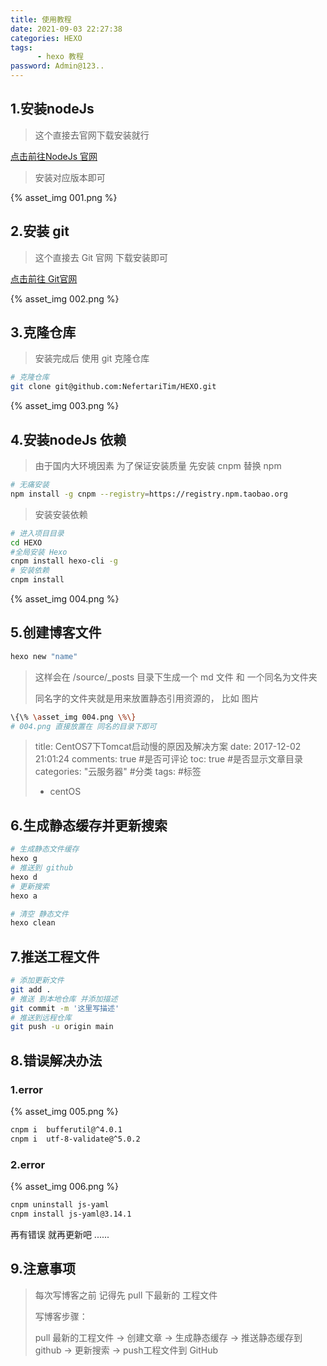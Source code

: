 ```yaml
---
title: 使用教程
date: 2021-09-03 22:27:38
categories: HEXO
tags: 
      - hexo 教程
password: Admin@123..
---
```


## 1.安装nodeJs

> 这个直接去官网下载安装就行 	

[点击前往NodeJs 官网](http://nodejs.cn/)

> 安装对应版本即可 

{% asset_img 001.png %}

## 2.安装 git

> 这个直接去 Git 官网 下载安装即可 

[点击前往 Git官网](https://git-scm.com/)

{% asset_img 002.png %}

## 3.克隆仓库

> 安装完成后 使用 git 克隆仓库

```bash
# 克隆仓库
git clone git@github.com:NefertariTim/HEXO.git
```

{% asset_img 003.png %}

## 4.安装nodeJs 依赖

> 由于国内大环境因素 为了保证安装质量 先安装 cnpm 替换 npm

```bash
# 无痛安装
npm install -g cnpm --registry=https://registry.npm.taobao.org
```

> 安装安装依赖

```bash
# 进入项目目录
cd HEXO
#全局安装 Hexo
cnpm install hexo-cli -g
# 安装依赖
cnpm install
```

{% asset_img 004.png %}

## 5.创建博客文件

```bash
hexo new "name"
```

> 这样会在 /source/_posts 目录下生成一个 md 文件 和  一个同名为文件夹
>
> 同名字的文件夹就是用来放置静态引用资源的， 比如 图片

```bash
\{\% \asset_img 004.png \%\}
# 004.png 直接放置在 同名的目录下即可
```



> title: CentOS7下Tomcat启动慢的原因及解决方案
> date: 2017-12-02 21:01:24
> comments: true #是否可评论
> toc: true #是否显示文章目录
> categories: "云服务器" #分类
> tags:   #标签
>
> 	- centOS



## 6.生成静态缓存并更新搜索

```bash
# 生成静态文件缓存
hexo g
# 推送到 github
hexo d
# 更新搜索
hexo a

# 清空 静态文件
hexo clean
```

## 7.推送工程文件

```bash
# 添加更新文件
git add .
# 推送 到本地仓库 并添加描述
git commit -m '这里写描述'
# 推送到远程仓库
git push -u origin main
```

## 8.错误解决办法

### 1.error

{% asset_img 005.png %}

```bash
cnpm i  bufferutil@^4.0.1
cnpm i  utf-8-validate@^5.0.2
```

### 2.error

{% asset_img 006.png %}

```bash
cnpm uninstall js-yaml
cnpm install js-yaml@3.14.1
```

再有错误 就再更新吧 ......

## 9.注意事项

> 每次写博客之前 记得先 pull 下最新的 工程文件
>
> 写博客步骤：
>
> pull 最新的工程文件 -> 创建文章 -> 生成静态缓存 -> 推送静态缓存到github -> 更新搜索 -> push工程文件到 GitHub 